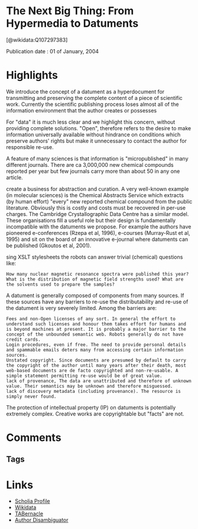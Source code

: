 
The Next Big Thing: From Hypermedia to Datuments
================================================
  
  [@wikidata:Q107297383]  
  
Publication date : 01 of January, 2004  

# Highlights

We introduce the concept of a datument as a hyperdocument for transmitting and preserving the complete content of a piece of scientific work. Currently the scientific publishing process loses almost all of the information environment that the author creates or possesses

 For "data" it is much less clear and we highlight this concern, without providing complete solutions. "Open", therefore refers to the desire to make information universally available without hindrance on conditions which preserve authors' rights but make it unnecessary to contact the author for responsible re-use.

A feature of many sciences is that information is "micropublished" in many different journals. There are ca 3,000,000 new chemical compounds reported per year but few journals carry more than about 50 in any one article.

create a business for abstraction and curation. A very well-known example (in molecular sciences) is the Chemical Abstracts Service which extracts (by human effort) "every" new reported chemical compound from the public literature. Obviously this is costly and costs must be recovered in per-use charges. The Cambridge Crystallographic Data Centre has a similar model. These organisations fill a useful role but their design is fundamentally incompatible with the datuments we propose.
 For example the authors have pioneered e-conferences (Rzepa et al, 1996), e-courses (Murray-Rust et al, 1995) and sit on the board of an innovative e-journal where datuments can be published (Gkoutos et al, 2001). 

sing XSLT stylesheets the robots can answer trivial (chemical) questions like:

    How many nuclear magnetic resonance spectra were published this year? What is the distribution of magnetic field strengths used? What are the solvents used to prepare the samples?

A datument is generally composed of components from many sources. If these sources have any barriers to re-use the distributability and re-use of the datument is very severely limited. Among the barriers are:

    Fees and non-Open licenses of any sort. In general the effort to understand such licenses and honour them takes effort for humans and is beyond machines at present. It is probably a major barrier to the concept of the unbounded semantic web. Robots generally do not have credit cards.
    Login procedures, even if free. The need to provide personal details and spammable emails deters many from accessing certain information sources.
    Unstated copyright. Since documents are presumed by default to carry the copyright of the author until many years after their death, most web-based documents are de facto copyrighted and non-re-usable. A simple statement permitting re-use would be of great value.
    lack of provenance, The data are unattributed and therefore of unknown value. Their semantics may be unknown and therefore misguessed.
    lack of discovery metadata (including provenance). The resource is simply never found.

The protection of intellectual property (IP) on datuments is potentially extremely complex. Creative works are copyrightable but "facts" are not.

# Comments

## Tags

# Links
  
 * [Scholia Profile](https://scholia.toolforge.org/work/Q107297383)  
 * [Wikidata](https://www.wikidata.org/wiki/Q107297383)  
 * [TABernacle](https://tabernacle.toolforge.org/?#/tab/manual/Q107297383/P921%3BP4510)  
 * [Author Disambiguator](https://author-disambiguator.toolforge.org/work_item_oauth.php?id=Q107297383&batch_id=&match=1&author_list_id=&doit=Get+author+links+for+work)  
